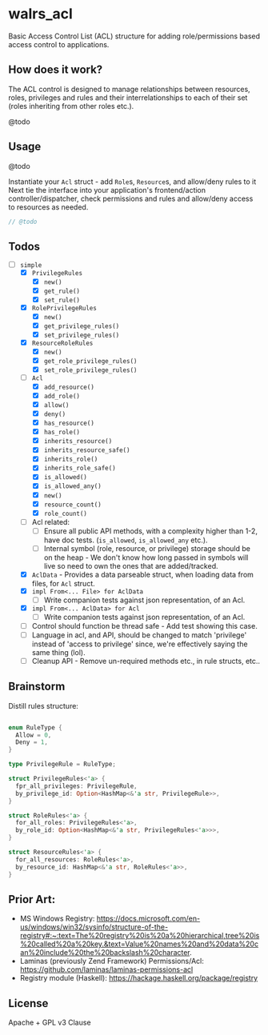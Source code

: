 # walrs_acl 

Basic Access Control List (ACL) structure for adding role/permissions based access control to applications.

## How does it work?

The ACL control is designed to manage relationships between resources, roles, privileges and rules and their interrelationships to each of their set (roles inheriting from other roles etc.).

@todo

## Usage

@todo

Instantiate your `Acl` struct - add `Role`s, `Resource`s, and allow/deny rules to it
Next tie the interface into your application's frontend/action controller/dispatcher, check permissions and rules and allow/deny access to resources as needed.

```rust
// @todo
```

## Todos

- [ ] `simple`
  - [x] `PrivilegeRules`
    - [x] `new()`
    - [x] `get_rule()`
    - [x] `set_rule()`
  - [x] `RolePrivilegeRules`
    - [x] `new()`
    - [x] `get_privilege_rules()`
    - [x] `set_privilege_rules()`
  - [x] `ResourceRoleRules`
    - [x] `new()`
    - [x] `get_role_privilege_rules()`
    - [x] `set_role_privilege_rules()`
  - [ ] `Acl`
    - [x] `add_resource()`
    - [x] `add_role()`
    - [x] `allow()`
    - [x] `deny()`
    - [x] `has_resource()`
    - [x] `has_role()`
    - [x] `inherits_resource()`
    - [x] `inherits_resource_safe()`
    - [x] `inherits_role()`
    - [x] `inherits_role_safe()`
    - [x] `is_allowed()`
    - [x] `is_allowed_any()`
    - [x] `new()`
    - [x] `resource_count()`
    - [x] `role_count()`
  - [ ] Acl related:
    - [ ] Ensure all public API methods, with a complexity higher than 1-2, have doc tests. (`is_allowed`, `is_allowed_any` etc.).   
    - [ ] Internal symbol (role, resource, or privilege) storage should be on the heap - We don't know how long passed in symbols will live so need to own the ones that are added/tracked.
  - [x] `AclData` - Provides a data parseable struct, when loading data from files, for `Acl` struct. 
  - [x] `impl From<... File> for AclData`
    - [ ] Write companion tests against json representation, of an Acl. 
  - [x] `impl From<... AclData> for Acl`
    - [ ] Write companion tests against json representation, of an Acl. 
  - [ ] Control should function be thread safe - Add test showing this case.
  - [ ] Language in acl, and API, should be changed to match 'privilege' instead of 'access to privilege' since, we're effectively saying the same thing (lol).
  - [ ] Cleanup API - Remove un-required methods etc., in rule structs, etc..

## Brainstorm

Distill rules structure:

```rust

enum RuleType {
  Allow = 0,
  Deny = 1,
}

type PrivilegeRule = RuleType;

struct PrivilegeRules<'a> {
  fpr_all_privileges: PrivilegeRule,
  by_privilege_id: Option<HashMap<&'a str, PrivilegeRule>>,
}

struct RoleRules<'a> {
  for_all_roles: PrivilegeRules<'a>,
  by_role_id: Option<HashMap<&'a str, PrivilegeRules<'a>>>,
}

struct ResourceRules<'a> {
  for_all_resources: RoleRules<'a>,
  by_resource_id: HashMap<&'a str, RoleRules<'a>>,
}
```

## Prior Art:
- MS Windows Registry: https://docs.microsoft.com/en-us/windows/win32/sysinfo/structure-of-the-registry#:~:text=The%20registry%20is%20a%20hierarchical,tree%20is%20called%20a%20key.&text=Value%20names%20and%20data%20can%20include%20the%20backslash%20character.
- Laminas (previously Zend Framework) Permissions/Acl: https://github.com/laminas/laminas-permissions-acl
- Registry module (Haskell): https://hackage.haskell.org/package/registry

## License
Apache + GPL v3 Clause
